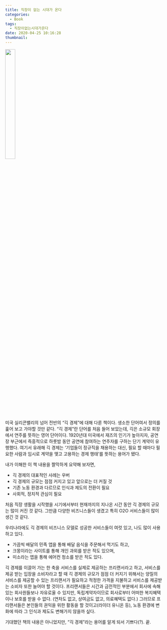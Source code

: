 ```yaml
---
title: 직장이 없는 시대가 온다
categories:
  - Book
tags:
  - 직장이없는시대가온다
date: 2020-04-25 10:16:28
thumbnail:
---
```

<img src="http://image.kyobobook.co.kr/images/book/large/171/l9791160507171.jpg"  width="25%" height="30%">

미국 실리콘밸리의 넘어 전반의 “긱 경제”에 대해 다룬 책이다. 생소한 단어여서 정의를 훑어 보고 가야할 것만 같다.
“긱 경제”란 단어를 처음 들어 보았는데, 긱은 소규모 회장에서 연주를 뜻하는 영어 단어이다. 1920년대 미국에서 재즈의 인기가 높아지자, 공연장 부근에서 즉흥적으로 하룻밤 동안 공연에 참여하는 연주자를 구하는 단기 계약이 유행했다. 여기서 유래해 긱 경제는 ‘기업들이 정규직을 채용하는 대신, 필요 할 때마다 필요한 사람과 임시로 계약을 맺고 고용하는 경제 행태’를 뜻하는 용어가 됐다.

내가 이해한 이 책 내용을 짤막하게 요약해 보자면,
- 긱 경제의 대표적인 사례는 우버
- 긱 경제의 규모는 점점 커지고 있고 앞으로는 더 커질 것
- 기존 노동 환경과 다르므로 인식과 제도의 전환이 필요
- 사회적, 정치적 관심이 필요

처음 직장 생활을 시작했을 시기에서부터 현재까지의 지나온 시간 동안 긱 경제의 규모는 많이 커진 것 같다. 그만큼 다양한 비즈니스들이 생겼고 특히 O2O 서비스들이 많이 생긴 것 같다.  

우리나라에도 긱 경제의 비즈니스 모델로 성공한 서비스들이 여럿 있고, 나도 많이 사용하고 있다.
- 가끔씩 배달의 민족 앱을 통해 배달 음식을 주문해서 먹기도 하고,
- 크몽이라는 사이트를 통해 개인 과외를 받은 적도 있으며,
- 미소라는 앱을 통해 에어컨 청소를 받은 적도 있다.

긱 경제를 이끌어 가는 한 축을 서비스를 실제로 제공하는 프리랜서라고 하고, 서비스를 제공 받는 입장을 소비자라고 할 때 긱 경제의 규모가 점점 더 커지기 위해서는 양질의 서비스를 제공할 수 있는 프리랜서가 필요하고 적정한 가격을 지불하고 서비스를 제공받는 소비자 또한 늘어야 할 것이다. 프리랜서들은 시간과 금전적인 부분에서 회사에 속해있는 회사원들보나 자유로울 수 있지만, 독립계약자이므로 회사로부터 어떠한 복지혜택이나 보호를 받을 수 없다. (연차도 없고, 상여금도 없고, 의료혜택도 없다.) 그러므로 프리랜서들은 본인들의 권익을 위한 활동을 할 것이고(라이더 유니온 등), 노동 환경에 변화에 따라 그 인식과 제도도 변해가지 않을까 싶다.

기대했던 책의 내용은 아니었지만, “긱 경제”라는 용어를 알게 되서 기쁘다(?). 끝.
